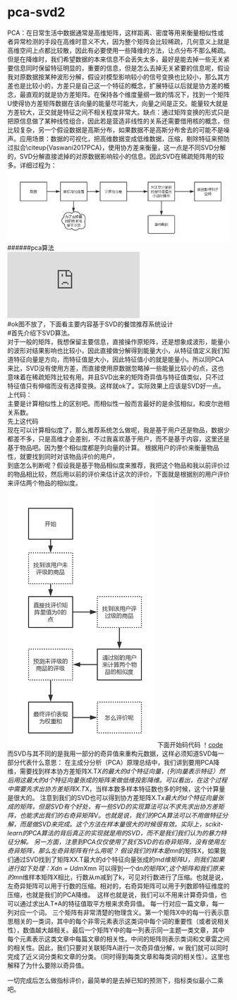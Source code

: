# pca-svd2
PCA：在日常生活中数据通常是高维矩阵，这样距离、密度等用来衡量相似性或者异常检测的手段在高维时意义不大，因为整个矩阵会比较稀疏，几何意义上就是高维空间上点都比较散，因此有必要使用一些降维的方法，让点分布不那么稀疏。但是在降维时，我们希望数据的本来信息不会丢失太多，最好是能去掉一些无关紧要信息同时保留特征明显的，重要的信息，但是怎么去掉无关紧要的信息呢，假设我对原数据按某种波形分解，假设对模型影响较小的信号变换也比较小，那么其方差也是比较小的，方差只是自己这一个特征的概念，扩展特征以后就是协方差的概念，最直观的就是协方差矩阵。在保持各个维度量纲一致的情况下，找到一个矩阵U使得协方差矩阵数据在该向量的能量尽可能大，向量之间是正交。能量较大就是方差较大，正交就是特征之间不相关程度非常大。缺点：通过矩阵变换的形式只是把原信息做了某种线性组合，因此若是营造非线性的关系还需要借用核的概念，但比较复杂，另一个假设数据是高斯分布，如果数据不是高斯分布舍去的可能不是噪声。应用场景：数据的可视化，把高维数据变成低维数据，压缩，剔除特征来预防过拟合\citeup{Vaswani2017PCA}，使用协方差来衡量，这一点是不同SVD分解的，SVD分解直接滤掉的对原数据影响较小的信息。因此SVD在稀疏矩阵用的较多。详细过程为：
![image](https://github.com/chenglu66/pca-svd2/blob/master/PCA%E6%B5%81%E7%A8%8B%E5%9B%BE.png)<br />
######pca算法<br />
![code](https://github.com/chenglu66/pca-svd2/blob/master/pca%E6%93%8D%E4%BD%9C%E7%BB%86%E8%8A%82.py)<br />
#ok图不放了，下面看主要内容基于SVD的餐馆推荐系统设计<br />
#首先介绍下SVD算法。<br />
对于一般的矩阵，我想保留主要信息，直接操作原矩阵，还是想象成波形，能量小的波形对结果影响也比较小，因此直接做分解得到能量大小，从特征值定义我们知道特征向量是方向，而特征值是大小，因此特征值小的就是能量小。所以同PCA来比，SVD没有使用方差，而直接使用原数据忽略掉一些能量比较小的点，这也意味着在稀疏矩阵比较有用。并且SVD出来的矩阵奇异值与特征值类似，只不过特征值只有伸缩而没有选择变换。这样就ok了。实际效果上应该是SVD好一点。
上代码：<br />
主要是计算相似性上的区别吧。而相似性一般而言最好的是余弦相似，和皮尔逊相关系数。<br />
先上这代码<br />
现在可以计算相似度了，那么推荐系统怎么做呢，我是基于用户还是物品，数据少都差不多，只是高维才会差别，不过我喜欢基于用户，而不是基于内容，这里还是基于物品吧。因为整个相似度都是列向量的计算。
根据用户的评价来衡量物品性，就要找到同时对该物品评价的用户，<br />
到底怎么判断呢？假设我是基于物品相似度来推荐，我把这个物品和我以前评价过的物品相比较，然后用以前的评价来估计这次的评价，下面就是根据别的用户评价来评估两个物品的相似度。
![image](https://github.com/chenglu66/pca-svd2/blob/master/%E6%8E%A8%E8%8D%90%E7%AE%97%E6%B3%95.png)
下面开始码代码
！[code](https://github.com/chenglu66/pcasvd2/blob/master/%E6%8E%A8%E8%8D%90%E7%AE%97%E6%B3%95%E4%B8%AD%E7%9A%84%E7%9B%B8%E4%BC%BC%E5%BA%A6%E8%A1%A1%E9%87%8F.py)
<br />
 而SVD与其不同的是我用一部分的奇异值来重构元数据，这样必须知道SVD每一部分代表什么意思：
 在主成分分析（PCA）原理总结中，我们讲到要用PCA降维，需要找到样本协方差矩阵X.T*X的最大的d个特征向量，(列向量表示特征）然后用这最大的d个特征向量张成的矩阵来做低维投影降维。可以看出，在这个过程中需要先求出协方差矩阵X.T*X，当样本数多样本特征数也多的时候，这个计算量是很大的。
注意到我们的SVD也可以得到协方差矩阵X.T*x最大的d个特征向量张成的矩阵，但是SVD有个好处，有一些SVD的实现算法可以不求先求出协方差矩阵，也能求出我们的右奇异矩阵V。也就是说，我们的PCA算法可以不用做特征分解，而是做SVD来完成。这个方法在样本量很大的时候很有效。实际上，scikit-learn的PCA算法的背后真正的实现就是用的SVD，而不是我们我们认为的暴力特征分解。
另一方面，注意到PCA仅仅使用了我们SVD的右奇异矩阵，没有使用左奇异矩阵，那么左奇异矩阵有什么用呢？
假设我们的样本是m*n的矩阵X，如果我们通过SVD找到了矩阵XX.T最大的d个特征向量张成的m*d维矩阵U，则我们如果进行如下处理：Xdn = Udm*Xmn
可以得到一个d*n的矩阵X‘,这个矩阵和我们原来的m*n维样本矩阵X相比，行数从m减到了k，可见对行数进行了压缩。也就是说，左奇异矩阵可以用于行数的压缩。相对的，右奇异矩阵可以用于列数即特征维度的压缩，也就是我们的PCA降维。　这样也就是说，我们可以不用来计算奇异值，也可以通过求出A.T*A的特征值取平方根来求奇异值。
每一行对应一篇文章，每一列对应一个词。
三个矩阵有非常清楚的物理含义。第一个矩阵X中的每一行表示意思相关的一类词，其中的每个非零元素表示这类词中每个词的重要性（或者说相关性），数值越大越相关。最后一个矩阵Y中的每一列表示同一主题一类文章，其中每个元素表示这类文章中每篇文章的相关性。中间的矩阵则表示类词和文章雷之间的相关性。因此，我们只要对关联矩阵A进行一次奇异值分解，w 我们就可以同时完成了近义词分类和文章的分类。（同时得到每类文章和每类词的相关性）。这里也解释了为什么要除以奇异值。


一切完成后怎么做指标评价，最简单的是去掉已知的预测下，指标类似最小二乘吧。
